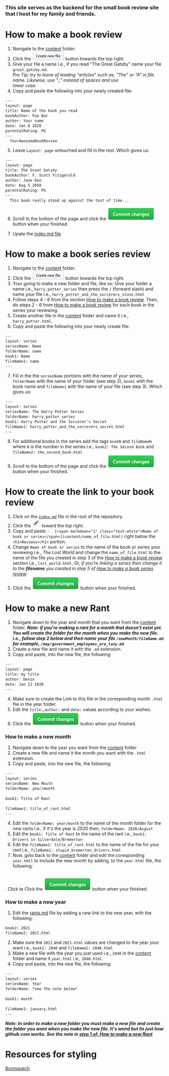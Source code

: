 ### This site serves as the backend for the small book review site that I host for my family and friends.
 

# How to make a book review   

1. Navigate to the [content](content/) folder.
2. Click the ![](https://github.com/PlacidPenguin/PlacidPenguin.github.io/blob/master/resources/create_new_file_btn.PNG) button towards the top right.
3. Give your file a name i.e., if you read "The Great Gatsby" name your file ```great_gatsby.md```.  
   *Pro Tip: try to leave of leading "articles" such as, "The" or "A" in file name. Likewise, use "_" instead of spaces and use     
   lower case.*
4. Copy and paste the following into your newly created file:
```
---
layout: page
title: Name of the book you read
bookAuthor: Foo Bar
author: Your name
date: Jan 8 2020
parentalRating: PG
---
  YourAwesomeBookReview 
```
5. Leave ```Layout: page``` untouched and fill in the rest. Which gives us:
```
---
layout: page
title: The Great Gatsby
bookAuthor: F. Scott Fitzgerald
author: Jane Doe
date: Aug 5 2050
parentalRating: PG
---
  This book really stood up against the test of time... 
```
6. Scroll to the bottom of the page and click the ![](https://github.com/PlacidPenguin/PlacidPenguin.github.io/blob/master/resources/commit_btn.PNG) button when your finished.

7. Upate the [index.md file](index.md)

# How to make a book series review
1. Navigate to the [content](content/) folder.
2. Click the ![](https://github.com/PlacidPenguin/PlacidPenguin.github.io/blob/master/resources/create_new_file_btn.PNG) button towards the top right.
3. Your going to make a new folder and file, like so: Give your folder a name i.e., ```harry_potter_series``` then press the ``` / ``` (forward slash) and name your file i.e., ```harry_potter_and_the_sorcerers_stone.html```
4. Follow steps 4 - 6 from the section [How to make a book review](#how-to-make-a-book-review). Then, do steps 2 - 6 from [How to make a book review](#how-to-make-a-book-review) for each book in the series your reviewing.
5. Create another file in the [content](content/) folder and name it i.e., ```harry_potter.html```.
6. Copy and paste the following into your newly create file: 
```
---
layout: series
seriesName: Name
folderName: name
book1: Name
fileName1: name 
---
```
7. Fill in the the ```seriesName``` portions with the name of your series, ```folderName``` with the name of your folder (see step 3), ```book1``` with the book name  and ```fileName1``` with the name of your file (see step 3). Which gives us:
```
---
layout: series
seriesName: The Harry Potter Series
folderName: harry_potter_series
book1: Harry Potter and the Sorcerer's Secret
fileName1: harry_potter_and_the_sorcerers_secret.html
---
```
8. For additional books in the series add the tags ```bookN``` and ```fileNameN``` where ```N``` is the number in the series i.e., ```book2: The Second Book``` and ```fileName2: the_second_book.html```
9. Scroll to the bottom of the page and click the ![](https://github.com/PlacidPenguin/PlacidPenguin.github.io/blob/master/resources/commit_btn.PNG) button when your finished.

# How to create the link to your book review
1. Click on the [```index.md```](index.md) file in the root of the repository.
2. Click the ![](https://github.com/PlacidPenguin/PlacidPenguin.github.io/blob/master/resources/edit_btn.PNG) toward the top right.
3. Copy and paste: ```-  [<span markdown="1" class="text-white">Name of book or series</span>](content/name_of_file.html)``` right below the ``` <h1>Reviews</h1>``` portion.
4. Change ```Name of book or series``` to the name of the book or series your reviewing i.e., *The Lost World* and change the ```name_of_file.html``` to the name of the file you created in step 3 of the [How to make a book review](#how-to-make-a-book-review) section i,e., ```lost_world.html```. 
   *Or, if you're linking a series then change it to the **filename** you created in step 5 of* 
   [*How to make a book series review*](#how-to-make-a-book-series-review)
5. Click the ![](https://github.com/PlacidPenguin/PlacidPenguin.github.io/blob/master/resources/commit_btn.PNG) button when your finished.

# How to make a new Rant
1. Navigate down to the year and month that you want from the [content](content/) folder.
 ***Note: if you're making a rant for a month that doesn't exist yet. You will create the folder for the month when you make the new file. i.e., follow step 2 below and then name your file ```/newMonth/fileName.md``` for example, ```/may/government_employees_are_lazy.md```***
2. Create a new file and name it with the ```.md``` extension.
3. Copy and paste, into the new file, the following:
```
---
layout: page
title: my title
author: Devin
date: Jan 22 2020
---
```
4. Make sure to create the Link to this file in the coresponding month ```.html``` file in the year folder.
5. Edit the ```title:```,```author:``` and ```date:``` values according to your wishes.
6. Click the ![](https://github.com/PlacidPenguin/PlacidPenguin.github.io/blob/master/resources/commit_btn.PNG) button when your finished.

### How to make a new month
1. Navigate down to the year you want from the [content](content/) folder
2. Create a new file and name it the month you want with the ```.html``` extension.
3. Copy and paste, into the new file, the following:
```
---
layout: series
seriesName: New Mouth
folderName: year/month

book1: Title of Rant

fileName1: title_of_rant.html
---
```
4. Edit the ```folderName: year/month``` to the name of the month folder for the new rants i.e., if it's the year is 2020 then, ```folderName: 2020/August```
5. Edit the ```book1: Title of Rant``` to the name of the rant i.e., ```book1: Drivers in Silverdale/Bremerton```
6. Edit the ```fileName1: title_of_rant.html``` to the name of the file for your rant i.e., ```fileName1: stupid_bremerton_drivers.html```
7. Now, goto back to the [content](content/) folder and edit the coresponding ```year.hmtl``` to include the new month by adding, to the ```year.html``` file, the following: 
```
```
. Click te Click the ![](https://github.com/PlacidPenguin/PlacidPenguin.github.io/blob/master/resources/commit_btn.PNG) button when your finished.

### How to make a new year
1. Edit the [rants.md](rants.md) file by adding a new link to the new year, with the following:
```
book2: 2021
fileName2: 2021.html
```
2. Make sure the ```2021``` and ```2021.html``` values are changed to the year your want i.e., ```book2: 2040``` and ```fileName2: 2040.html```
3. Make a new file with the year you just used i.e., ```2040``` in the [content](content/) folder and name it ```year.html``` i.e., ```2040.html```.
4. Copy and paste, into the new file, the following:
```
---
layout: series
seriesName: Year
folderName: *see the note below*

book1: month

fileName1: january.html
---
```
***Note: In order to make a new folder you must make a new file and create the folder you want when you make the new file. It's weird but its just how github.com works. See the note in [step 1 of: How to make a new Rant](#how-to-make-a-new-rant)***

# Resources for styling
[Bootswatch](https://bootswatch.com/sketchy/)
